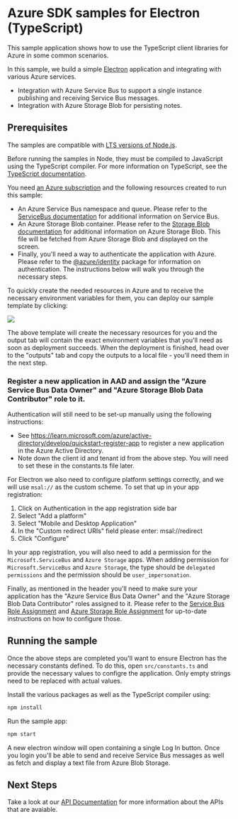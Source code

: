 # Azure SDK samples for Electron (TypeScript)

This sample application shows how to use the TypeScript client libraries for Azure in some common scenarios.

In this sample, we build a simple [Electron][electron] application and integrating with various Azure services.

- Integration with Azure Service Bus to support a single instance publishing and receiving Service Bus messages.
- Integration with Azure Storage Blob for persisting notes.

## Prerequisites

The samples are compatible with [LTS versions of Node.js](https://github.com/nodejs/release#release-schedule).

Before running the samples in Node, they must be compiled to JavaScript using the TypeScript compiler. For more information on TypeScript, see the [TypeScript documentation][typescript].

You need [an Azure subscription][freesub] and the following resources created to run this sample:

- An Azure Service Bus namespace and queue. Please refer to the [ServiceBus documentation][servicebus] for additional information on Service Bus.
- An Azure Storage Blob container. Please refer to the [Storage Blob documentation][storageblob] for additional information on Azure Storage Blob. This file will be fetched from Azure Storage Blob and displayed on the screen.
- Finally, you'll need a way to authenticate the application with Azure. Please refer to the [@azure/identity][identity] package for information on authentication. The instructions below will walk you through the necessary steps.

To quickly create the needed resources in Azure and to receive the necessary environment variables for them, you can deploy our sample template by clicking:

[![](http://azuredeploy.net/deploybutton.png)](https://portal.azure.com/#create/Microsoft.Template/uri/https%3A%2F%2Fraw.githubusercontent.com%2FAzure%2Fazure-sdk-for-js%2Fmaster%2Fsamples%2Fframeworks%2Felectron%2Farm-template.json)

The above template will create the necessary resources for you and the output tab will contain the exact environment variables that you'll need as soon as deployment succeeds. When the deployment is finished, head over to the "outputs" tab and copy the outputs to a local file - you'll need them in the next step.

### Register a new application in AAD and assign the "Azure Service Bus Data Owner" and "Azure Storage Blob Data Contributor" role to it.

Authentication will still need to be set-up manually using the following instructions:

- See https://learn.microsoft.com/azure/active-directory/develop/quickstart-register-app
  to register a new application in the Azure Active Directory.
- Note down the client id and tenant id from the above step.
  You will need to set these in the constants.ts file later.

For Electron we also need to configure platform settings correctly, and we will use `msal://` as the custom scheme. To set that up in your app registration:

1. Click on Authentication in the app registration side bar
2. Select "Add a platform"
3. Select "Mobile and Desktop Application"
4. In the "Custom redirect URIs" field please enter: msal://redirect
5. Click "Configure"

In your app registration, you will also need to add a permission for the `Microsoft.ServiceBus` and `Azure Storage` apps.
When adding permission for `Microsoft.ServiceBus` and `Azure Storage`, the type should be `delegated permissions` and the permission should be `user_impersonation`.

Finally, as mentioned in the header you'll need to make sure your application has the "Azure Service Bus Data Owner" and the "Azure Storage Blob Data Contributor" roles assigned to it. Please refer to the [Service Bus Role Assignment][servicebusaad] and [Azure Storage Role Assignment][storageaad] for up-to-date instructions on how to configure those.

## Running the sample

Once the above steps are completed you'll want to ensure Electron has the necessary constants defined. To do this, open `src/constants.ts` and provide the necessary values to configre the application. Only empty strings need to be replaced with actual values.

Install the various packages as well as the TypeScript compiler using:

```bash
npm install
```

Run the sample app:

```bash
npm start
```

A new electron window will open containing a single Log In button. Once you login you'll be able to send and receive Service Bus messages as well as fetch and display a text file from Azure Blob Storage.

## Next Steps

Take a look at our [API Documentation][apiref] for more information about the APIs that are avaiable.

[electron]: https://www.electronjs.org/
[typescript]: https://www.typescriptlang.org/docs/home.html
[freesub]: https://azure.microsoft.com/free
[servicebus]: https://learn.microsoft.com/javascript/api/@azure/service-bus
[storageblob]: https://learn.microsoft.com/javascript/api/@azure/storage-blob
[identity]: https://learn.microsoft.com/javascript/api/@azure/identity
[apiref]: https://learn.microsoft.com/javascript/api/
[servicebusaad]: https://learn.microsoft.com/azure/service-bus-messaging/authenticate-application
[storageaad]: https://learn.microsoft.com/azure/storage/common/storage-auth-aad-rbac-portal
